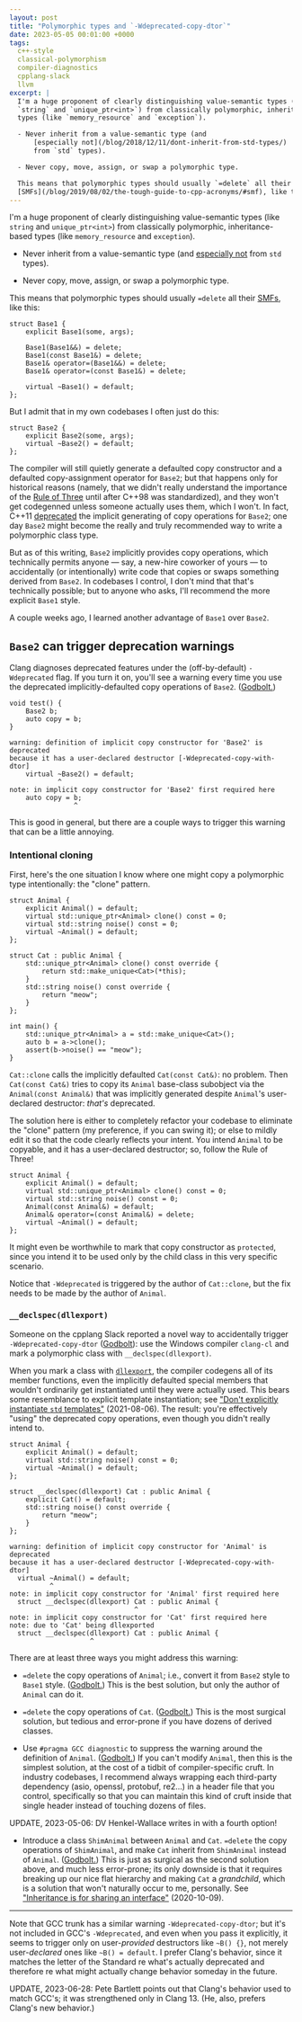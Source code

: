 ```yaml
---
layout: post
title: "Polymorphic types and `-Wdeprecated-copy-dtor`"
date: 2023-05-05 00:01:00 +0000
tags:
  c++-style
  classical-polymorphism
  compiler-diagnostics
  cpplang-slack
  llvm
excerpt: |
  I'm a huge proponent of clearly distinguishing value-semantic types (like
  `string` and `unique_ptr<int>`) from classically polymorphic, inheritance-based
  types (like `memory_resource` and `exception`).

  - Never inherit from a value-semantic type (and
      [especially not](/blog/2018/12/11/dont-inherit-from-std-types/)
      from `std` types).

  - Never copy, move, assign, or swap a polymorphic type.

  This means that polymorphic types should usually `=delete` all their
  [SMFs](/blog/2019/08/02/the-tough-guide-to-cpp-acronyms/#smf), like this:
---
```


I'm a huge proponent of clearly distinguishing value-semantic types (like
`string` and `unique_ptr<int>`) from classically polymorphic, inheritance-based
types (like `memory_resource` and `exception`).

- Never inherit from a value-semantic type (and
    [especially not](/blog/2018/12/11/dont-inherit-from-std-types/)
    from `std` types).

- Never copy, move, assign, or swap a polymorphic type.

This means that polymorphic types should usually `=delete` all their
[SMFs](/blog/2019/08/02/the-tough-guide-to-cpp-acronyms/#smf), like this:

    struct Base1 {
        explicit Base1(some, args);

        Base1(Base1&&) = delete;
        Base1(const Base1&) = delete;
        Base1& operator=(Base1&&) = delete;
        Base1& operator=(const Base1&) = delete;

        virtual ~Base1() = default;
    };

But I admit that in my own codebases I often just do this:

    struct Base2 {
        explicit Base2(some, args);
        virtual ~Base2() = default;
    };

The compiler will still quietly generate a defaulted copy constructor
and a defaulted copy-assignment operator for `Base2`; but that happens only for historical
reasons (namely, that we didn't really understand the importance of the
[Rule of Three](https://en.cppreference.com/w/cpp/language/rule_of_three)
until after C++98 was standardized), and they won't get codegenned unless someone actually
uses them, which I won't. In fact, C++11 [deprecated](https://eel.is/c++draft/depr.impldec)
the implicit generating of copy operations for `Base2`; one day `Base2` might become
the really and truly recommended way to write a polymorphic class type.

But as of this writing, `Base2` implicitly provides copy operations, which technically
permits anyone — say, a new-hire coworker of yours — to accidentally (or intentionally)
write code that copies or swaps something derived from `Base2`. In codebases I control,
I don't mind that that's technically possible; but to anyone who asks, I'll recommend
the more explicit `Base1` style.

A couple weeks ago, I learned another advantage of `Base1` over `Base2`.


## `Base2` can trigger deprecation warnings

Clang diagnoses deprecated features under the (off-by-default) `-Wdeprecated` flag.
If you turn it on, you'll see a warning every time you use the deprecated
implicitly-defaulted copy operations of `Base2`. ([Godbolt.](https://godbolt.org/z/cc3hW3dTc))

    void test() {
        Base2 b;
        auto copy = b;
    }

    warning: definition of implicit copy constructor for 'Base2' is deprecated
    because it has a user-declared destructor [-Wdeprecated-copy-with-dtor]
        virtual ~Base2() = default;
                ^
    note: in implicit copy constructor for 'Base2' first required here
        auto copy = b;
                    ^

This is good in general, but there are a couple ways to trigger this warning
that can be a little annoying.


### Intentional cloning

First, here's the one situation I know where one might copy a polymorphic type
intentionally: the "clone" pattern.

    struct Animal {
        explicit Animal() = default;
        virtual std::unique_ptr<Animal> clone() const = 0;
        virtual std::string noise() const = 0;
        virtual ~Animal() = default;
    };

    struct Cat : public Animal {
        std::unique_ptr<Animal> clone() const override {
            return std::make_unique<Cat>(*this);
        }
        std::string noise() const override {
            return "meow";
        }
    };

    int main() {
        std::unique_ptr<Animal> a = std::make_unique<Cat>();
        auto b = a->clone();
        assert(b->noise() == "meow");
    }

`Cat::clone` calls the implicitly defaulted `Cat(const Cat&)`: no problem.
Then `Cat(const Cat&)` tries to copy its `Animal` base-class subobject via the
`Animal(const Animal&)` that was implicitly generated despite `Animal`'s user-declared
destructor: _that's_ deprecated.

The solution here is either to completely refactor your codebase to eliminate
the "clone" pattern (my preference, if you can swing it); or else to mildly edit it
so that the code clearly reflects your intent. You intend `Animal` to be copyable,
and it has a user-declared destructor; so, follow the Rule of Three!

    struct Animal {
        explicit Animal() = default;
        virtual std::unique_ptr<Animal> clone() const = 0;
        virtual std::string noise() const = 0;
        Animal(const Animal&) = default;
        Animal& operator=(const Animal&) = delete;
        virtual ~Animal() = default;
    };

It might even be worthwhile to mark that copy constructor as `protected`, since
you intend it to be used only by the child class in this very specific scenario.

Notice that `-Wdeprecated` is triggered by the author of `Cat::clone`, but the
fix needs to be made by the author of `Animal`.


### `__declspec(dllexport)`

Someone on the cpplang Slack reported a novel way to accidentally trigger `-⁠Wdeprecated-copy-dtor`
([Godbolt](https://godbolt.org/z/KGorsez8f)): use the Windows compiler
`clang-cl` and mark a polymorphic class with `__declspec(dllexport)`.

When you mark a class with [`dllexport`](https://learn.microsoft.com/en-us/cpp/build/exporting-from-a-dll-using-declspec-dllexport),
the compiler codegens all of its member functions, even the implicitly defaulted special
members that wouldn't ordinarily get instantiated until they were actually used.
This bears some resemblance to explicit template instantiation; see
["Don't explicitly instantiate `std` templates"](/blog/2021/08/06/dont-explicitly-instantiate-std-templates/) (2021-08-06).
The result: you're effectively "using" the deprecated copy operations, even though
you didn't really intend to.

    struct Animal {
        explicit Animal() = default;
        virtual std::string noise() const = 0;
        virtual ~Animal() = default;
    };

    struct __declspec(dllexport) Cat : public Animal {
        explicit Cat() = default;
        std::string noise() const override {
            return "meow";
        }
    };

    warning: definition of implicit copy constructor for 'Animal' is deprecated
    because it has a user-declared destructor [-Wdeprecated-copy-with-dtor]
      virtual ~Animal() = default;
              ^
    note: in implicit copy constructor for 'Animal' first required here
      struct __declspec(dllexport) Cat : public Animal {
                                   ^
    note: in implicit copy constructor for 'Cat' first required here
    note: due to 'Cat' being dllexported
      struct __declspec(dllexport) Cat : public Animal {
                        ^

There are at least three ways you might address this warning:

- `=delete` the copy operations of `Animal`; i.e., convert it from `Base2` style
    to `Base1` style. ([Godbolt.](https://godbolt.org/z/hPcb55Txq))
    This is the best solution, but only the author of `Animal` can do it.

- `=delete` the copy operations of `Cat`. ([Godbolt.](https://godbolt.org/z/T4bP58c5a))
    This is the most surgical solution, but tedious and error-prone if you have dozens
    of derived classes.

- Use `#pragma GCC diagnostic` to suppress the warning around the definition of `Animal`.
    ([Godbolt.](https://godbolt.org/z/38v8xsYsh)) If you can't modify `Animal`,
    then this is the simplest solution, at the cost of a tidbit of compiler-specific cruft.
    In industry codebases, I recommend always wrapping each third-party dependency
    (asio, openssl, protobuf, re2...) in a header file that you control, specifically
    so that you can maintain this kind of cruft inside that single header
    instead of touching dozens of files.

UPDATE, 2023-05-06: DV Henkel-Wallace writes in with a fourth option!

- Introduce a class `ShimAnimal` between `Animal` and `Cat`. `=delete` the copy
    operations of `ShimAnimal`, and make `Cat` inherit from `ShimAnimal` instead of `Animal`.
    ([Godbolt.](https://godbolt.org/z/KqanvEG83)) This is just as surgical as the
    second solution above, and much less error-prone; its only downside is that it
    requires breaking up our nice flat hierarchy and making `Cat` a _grandchild_,
    which is a solution that won't naturally occur to me, personally.
    See ["Inheritance is for sharing an interface"](/blog/2020/10/09/when-to-derive-and-overload/#conclusions) (2020-10-09).

----

Note that GCC trunk has a similar warning `-Wdeprecated-copy-dtor`; but
it's not included in GCC's `-Wdeprecated`, and even when you pass it explicitly, it
seems to trigger only on user-<i>provided</i> destructors like `~B() {}`, not merely
user-<i>declared</i> ones like `~B() = default`. I prefer Clang's behavior, since
it matches the letter of the Standard re what's actually deprecated and therefore re
what might actually change behavior someday in the future.

UPDATE, 2023-06-28: Pete Bartlett points out that Clang's behavior used to match GCC's;
it was strengthened only in Clang 13. (He, also, prefers Clang's new behavior.)

